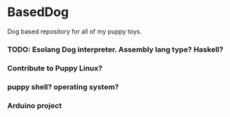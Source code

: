 # BasedDog
Dog based repository for all of my puppy toys.

### TODO: Esolang Dog interpreter. Assembly lang type? Haskell?
### Contribute to Puppy Linux?
### puppy shell? operating system?
### Arduino project
